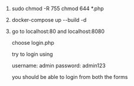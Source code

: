 1. 
    sudo chmod -R 755
    chmod 644 *.php

2. 
    docker-compose up --build -d

3. 
    go to localhost:80 and localhost:8080 

    choose login.php

    try to login using 

    username: admin
    password: admin123

    you should be able to login from both the forms